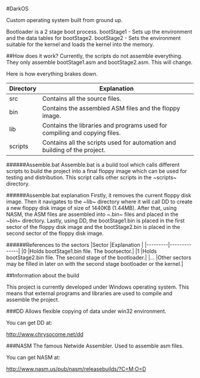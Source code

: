 #DarkOS

Custom operating system built from ground up.

Bootloader is a 2 stage boot process.
bootStage1 - Sets up the environment and the data tables for bootStage2.
bootStage2 - Sets the environment suitable for the kernel and loads the kernel into the memory.

##How does it work?
Currently, the scripts do not assemble everything. They only assemble bootStage1.asm and bootStage2.asm.
This will change.

Here is how everything brakes down.

|Directory |Explanation  |
|----------|-------------|
|src       |Contains all the source files.|
|bin       |Contains the assembled ASM files and the floppy image.|
|lib       |Contains the libraries and programs used for compiling and copying files.|
|scripts   |Contains all the scripts used for automation and building of the project.|

######Assemble.bat
Assemble.bat is a build tool which calls different scripts to build the project into a final floppy image which can be used for
testing and distribution.
This script calls other scripts in the ~scripts~ directory.

######Assemble.bat explanation
Firstly, it removes the current floppy disk image.
Then it navigates to the ~lib~ directory where it will call DD to create a new floppy disk image of size of 1440KB (1.44MB).
After that, using NASM, the ASM files are assembled into ~.bin~ files and placed in the ~bin~ directory.
Lastly, using DD, the bootStage1.bin is placed in the first sector of the floppy disk image and the bootStage2.bin is placed
in the second sector of the floppy disk image.

######References to the sectors
|Sector   |Explanation   |
|---------|--------------|
|0        |Holds bootStage1.bin file. The bootsector.|
|1        |Holds bootStage2.bin file. The second stage of the bootloader.|
|...      |Other sectors may be filled in later on with the second stage bootloader or the kernel.|

##Information about the build

This project is currently developed under Windows operating system. This means that external programs and libraries are used
to compile and assemble the project.

###DD
Allows flexible copying of data under win32 environment.

You can get DD at:

http://www.chrysocome.net/dd

###NASM
The famous Netwide Assembler.
Used to assemble asm files.

You can get NASM at:

http://www.nasm.us/pub/nasm/releasebuilds/?C=M;O=D
